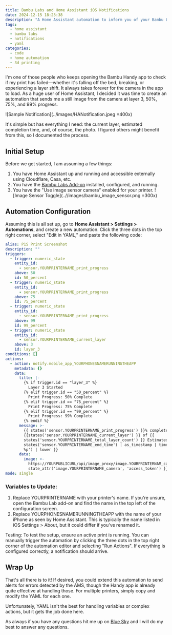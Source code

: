 ```yaml
---
title: Bambu Labs and Home Assistant iOS Notifications
date: 2024-12-15 18:23:38
description: "A Home Assistant automation to inform you of your Bambu Lab's print's health"
tags:
  - home assistant
  - bambu labs
  - notifications
  - yaml
categories:
  - code
  - home automation
  - 3d printing
---
```


I'm one of those people who keeps opening the Bambu Handy app to check if my print has failed—whether it's falling off the bed, breaking, or experiencing a layer shift. It always takes forever for the camera in the app to load. As a huge user of Home Assistant, I decided it was time to create an automation that sends me a still image from the camera at layer 3, 50%, 75%, and 99% progress.

![Sample Notification](../images/HANotification.jpeg =400x)

It's simple but has everything I need: the current layer, estimated completion time, and, of course, the photo. I figured others might benefit from this, so I documented the process.

## Initial Setup

Before we get started, I am assuming a few things:

1. You have Home Assistant up and running and accessible externally using Cloudflare, Casa, etc.
2. You have the [Bambu Labs Add-on](https://github.com/greghesp/ha-bambulab) installed, configured, and running.
3. You have the "Use image sensor camera" enabled for your printer.
   ![Image Sensor Toggle](..//images/bambu_image_sensor.png =300x)

## Automation Configuration

Assuming this is all set up, go to **Home Assistant > Settings > Automations**, and create a new automation. Click the three dots in the top right corner, select "Edit in YAML," and paste the following code:

```yaml
alias: P1S Print Screenshot
description: ""
triggers:
  - trigger: numeric_state
    entity_id:
      - sensor.YOURPRINTERNAME_print_progress
    above: 50
    id: 50_percent
  - trigger: numeric_state
    entity_id:
      - sensor.YOURPRINTERNAME_print_progress
    above: 75
    id: 75_percent
  - trigger: numeric_state
    entity_id:
      - sensor.YOURPRINTERNAME_print_progress
    above: 99
    id: 99_percent
  - trigger: numeric_state
    entity_id:
      - sensor.YOURPRINTERNAME_current_layer
    above: 3
    id: layer_3
conditions: []
actions:
  - action: notify.mobile_app_YOURPHONESNAMERUNNINGTHEAPP
    metadata: {}
    data:
      title: |-
        {% if trigger.id == "layer_3" %}
          Layer 3 Started
        {% elif trigger.id == "50_percent" %}
          Print Progress: 50% Complete
        {% elif trigger.id == "75_percent" %}
          Print Progress: 75% Complete
        {% elif trigger.id == "99_percent" %}
          Print Progress: 99% Complete
        {% endif %}
      message: >-
        {{ states('sensor.YOURPRINTERNAME_print_progress') }}% complete. Layer
        {{states('sensor.YOURPRINTERNAME_current_layer') }} of {{
        states('sensor.YOURPRINTERNAME_total_layer_count') }} Estimated End: {{
        states('sensor.YOURPRINTERNAME_end_time') | as_timestamp | timestamp_custom('%I:%M
        %p') | lower }}
      data:
        image: >-
          https://YOURPUBLICURL/api/image_proxy/image.YOURPRINTERNAM_camera?token={{
          state_attr('image.YOURPRINTERNAME_camera', 'access_token') }}
mode: single
```

### Variables to Update:

1. Replace YOURPRINTERNAME with your printer's name. If you're unsure, open the Bambu Lab add-on and find the name in the top left of the configuration screen.
2. Replace YOURPHONESNAMERUNNINGTHEAPP with the name of your iPhone as seen by Home Assistant. This is typically the name listed in iOS Settings > About, but it could differ if you've renamed it.

Testing:
To test the setup, ensure an active print is running. You can manually trigger the automation by clicking the three dots in the top right corner of the automation editor and selecting "Run Actions". If everything is configured correctly, a notification should arrive.

## Wrap Up

That's all there is to it! If desired, you could extend this automation to send alerts for errors detected by the AMS, though the Handy app is already quite effective at handling those. For multiple printers, simply copy and modify the YAML for each one.

Unfortunately, YAML isn't the best for handling variables or complex actions, but it gets the job done here.

As always if you have any questions hit me up on [Blue Sky](https://bsky.app/profile/drkpxl.com) and I will do my best to answer any questions.
